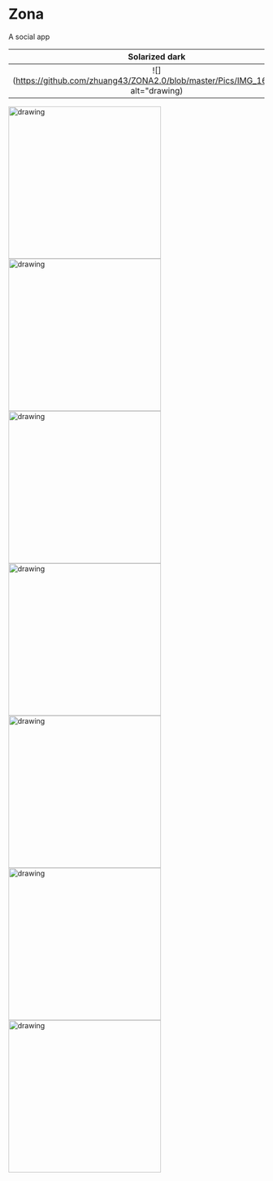 
<div class="w3-container w3-blue">
  <h1>Zona</h1>
  <p>A social app</p>
</div>

Solarized dark             |  Solarized Ocean
:-------------------------:|:-------------------------:
![](https://github.com/zhuang43/ZONA2.0/blob/master/Pics/IMG_1644.PNG" alt="drawing)  |  ![](https://github.com/zhuang43/ZONA2.0/blob/master/Pics/IMG_1644.PNG" alt="drawing)

<img src="https://github.com/zhuang43/ZONA2.0/blob/master/Pics/IMG_1644.PNG" alt="drawing" width="300"/>
<img src="https://github.com/zhuang43/ZONA2.0/blob/master/Pics/IMG_1645.PNG" alt="drawing" width="300"/>
<img src="https://github.com/zhuang43/ZONA2.0/blob/master/Pics/IMG_1646.PNG" alt="drawing" width="300"/>
<img src="https://github.com/zhuang43/ZONA2.0/blob/master/Pics/IMG_1647.PNG" alt="drawing" width="300"/>
<img src="https://github.com/zhuang43/ZONA2.0/blob/master/Pics/IMG_1648.PNG" alt="drawing" width="300"/>
<img src="https://github.com/zhuang43/ZONA2.0/blob/master/Pics/IMG_1649.PNG" alt="drawing" width="300"/>
<img src="https://github.com/zhuang43/ZONA2.0/blob/master/Pics/IMG_1650.PNG" alt="drawing" width="300"/>
    
